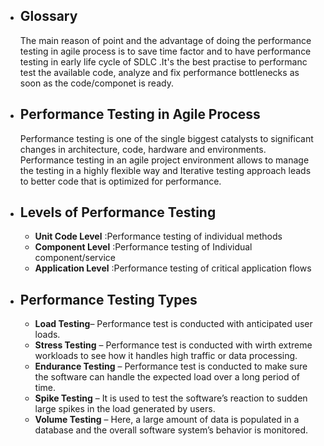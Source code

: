 - ## Glossary
     <P> The main reason of point and the advantage of doing the performance testing in agile process is to save time factor and to have performance testing in early life cycle of          SDLC .It's the best practise to performanc test the available code, analyze and fix performance bottlenecks as soon as the code/componet is ready.</p>
     
- ## Performance Testing in Agile Process
     <P> Performance testing is one of the single biggest catalysts to significant changes in architecture, code, hardware and
         environments. Performance testing in an agile project environment allows to manage the testing in a highly flexible way and Iterative testing approach leads to better
         code that is optimized for performance.</P>
     
               
- ## Levels of Performance Testing
  - **Unit Code Level**   :Performance testing of individual methods
  - **Component Level**   :Performance testing of Individual component/service 
  - **Application Level** :Performance testing of critical application flows 
 
-  ## Performance Testing Types
      - **Load Testing**– Performance test is conducted with anticipated user loads. 
      - **Stress Testing** – Performance test is conducted with wirth extreme workloads to see how it handles high traffic or data processing. 
      - **Endurance Testing** – Performance test is conducted to make sure the software can handle the expected load over a long period of time.  
      - **Spike Testing** – It is used to test the software’s reaction to sudden large spikes in the load generated by users.
      - **Volume Testing** – Here, a large amount of data is populated in a database and the overall software system’s behavior is monitored. 




